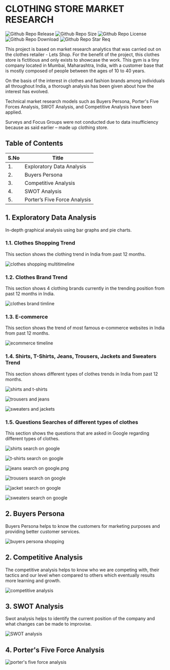 # CLOTHING STORE MARKET RESEARCH

![Github Repo Release](https://img.shields.io/github/release-date/Onnamission/Clothing-Store-Market-Research)
![Github Repo Size](https://img.shields.io/github/repo-size/Onnamission/Clothing-Store-Market-Research)
![Github Repo License](https://img.shields.io/github/license/Onnamission/Clothing-Store-Market-Research)
![Github Repo Download](https://img.shields.io/github/downloads/Onnamission/Clothing-Store-Market-Research/total)
![Github Repo Star Req](https://img.shields.io/badge/%F0%9F%8C%9F-If%20Useful-BC4E99)

This project is based on market research analytics that was carried out on the clothes retailer - Lets Shop. For the benefit of the project, this clothes store is fictitious and only exists to showcase the work. This gym is a tiny company located in Mumbai, Maharashtra, India, with a customer base that is mostly composed of people between the ages of 10 to 40 years.

On the basis of the interest in clothes and fashion brands among individuals all throughout India, a thorough analysis has been given about how the interest has evolved.

Technical market research models such as Buyers Persona, Porter's Five Forces Analysis, SWOT Analysis, and Competitive Analysis have been applied.

Surveys and Focus Groups were not conducted due to data insufficiency because as said earlier – made up clothing store.

## Table of Contents

| S.No             | Title      |
| -----------------| -------------- |
| 1. | Exploratory Data Analysis |
| 2. | Buyers Persona |
| 3. | Competitive Analysis |
| 4. | SWOT Analysis |
| 5. | Porter’s Five Force Analysis |

## 1. Exploratory Data Analysis

In-depth graphical analysis using bar graphs and pie charts.

### 1.1. Clothes Shopping Trend

This section shows the clothing trend in India from past 12 months.

![clothes shopping multitimeline](Graphs/clothes_shopping_multitimeline.png)

### 1.2. Clothes Brand Trend

This section shows 4 clothing brands currently in the trending position from past 12 months in India.

![clothes brand timline](Graphs/clothes_brand_timline.png)

### 1.3. E-commerce 

This section shows the trend of most famous e-commerce websites in India from past 12 months.

![ecommerce timeline](Graphs/ecommerce_timeline.png)

### 1.4. Shirts, T-Shirts, Jeans, Trousers, Jackets and Sweaters Trend

This section shows different types of clothes trends in India from past 12 months.

![shirts and t-shirts](Graphs/shirts_and_t-shirts.png)

![trousers and jeans](Graphs/trousers_and_jeans.png)

![sweaters and jackets](Graphs/sweaters_and_jackets.png)

### 1.5. Questions Searches of different types of clothes

This section shows the questions that are asked in Google regarding different types of clothes.

![shirts search on google](Graphs/shirts-search-on-google.png)

![t-shirts search on google](Graphs/t-shirts-search-on-google.png)

![jeans search on google.png](Graphs/jeans-search-on-google.png)

![trousers search on google](Graphs/trousers-search-on-google.png)

![jacket search on google](Graphs/jacket-search-on-google.png)

![sweaters search on google](Graphs/sweaters-search-on-google.png)

## 2. Buyers Persona

Buyers Persona helps to know the customers for marketing purposes and providing better customer services.

![buyers persona shopping](Images/buyers_persona_shopping.png)

## 2. Competitive Analysis

The competitive analysis helps to know who we are competing with, their tactics and our level when compared to others which eventually results more learning and growth.

![competitive analysis](Images/competitive_analysis.png)

## 3. SWOT Analysis

Swot analysis helps to identify the current position of the company and what changes can be made to improvise.

![SWOT analysis](Images/swot_analysis.png)

## 4. Porter's Five Force Analysis

![porter's five force analysis](Images/five_force_analysis.png)
